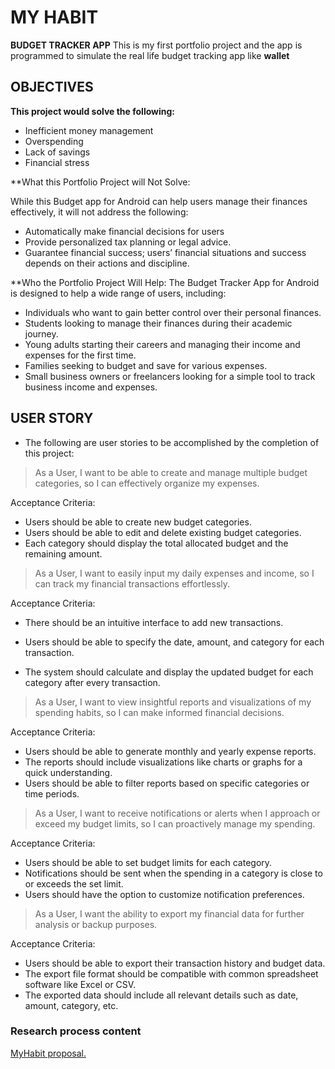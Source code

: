 # MY HABIT

**BUDGET TRACKER APP**
This is my first portfolio project and the app is programmed to simulate the real life budget tracking app like **wallet**

## OBJECTIVES

**This project would solve the following:**

- Inefficient money management
- Overspending
- Lack of savings
- Financial stress

**What this Portfolio Project will Not Solve:

While this Budget app for Android can help users manage their finances effectively, it will not address the following:

- Automatically make financial decisions for users
- Provide personalized tax planning or legal advice.
- Guarantee financial success; users’ financial situations and success depends on their actions and discipline.

**Who the Portfolio Project Will Help:
The Budget Tracker App for Android is designed to help a wide range of users, including:

- Individuals who want to gain better control over their personal finances.
- Students looking to manage their finances during their academic journey.
- Young adults starting their careers and managing their income and expenses for the first time.
- Families seeking to budget and save for various expenses.
- Small business owners or freelancers looking for a simple tool to track business income and expenses.

## USER STORY

- The following are user stories to be accomplished by the completion of this project:

> As a User, I want to be able to create and manage multiple budget categories, so I can effectively organize my expenses.

Acceptance Criteria:

- Users should be able to create new budget categories.
- Users should be able to edit and delete existing budget categories.
- Each category should display the total allocated budget and the remaining amount.

> As a User, I want to easily input my daily expenses and income, so I can track my financial transactions effortlessly.

Acceptance Criteria:

- There should be an intuitive interface to add new transactions.

- Users should be able to specify the date, amount, and category for each transaction.
- The system should calculate and display the updated budget for each category after every transaction.

> As a User, I want to view insightful reports and visualizations of my spending habits, so I can make informed financial decisions.

Acceptance Criteria:

- Users should be able to generate monthly and yearly expense reports.
- The reports should include visualizations like charts or graphs for a quick understanding.
- Users should be able to filter reports based on specific categories or time periods.

> As a User, I want to receive notifications or alerts when I approach or exceed my budget limits, so I can proactively manage my spending.

Acceptance Criteria:

- Users should be able to set budget limits for each category.
- Notifications should be sent when the spending in a category is close to or exceeds the set limit.
- Users should have the option to customize notification preferences.

> As a User, I want the ability to export my financial data for further analysis or backup purposes.

Acceptance Criteria:

- Users should be able to export their transaction history and budget data.
- The export file format should be compatible with common spreadsheet software like Excel or CSV.
- The exported data should include all relevant details such as date, amount, category, etc.

### Research process content

[MyHabit proposal.](https://docs.google.com/document/d/1tckvSW8GcSf2BXiOhoYN8RCAQzcaSJsnOD95k9z3J5Y/edit?usp=sharing)
